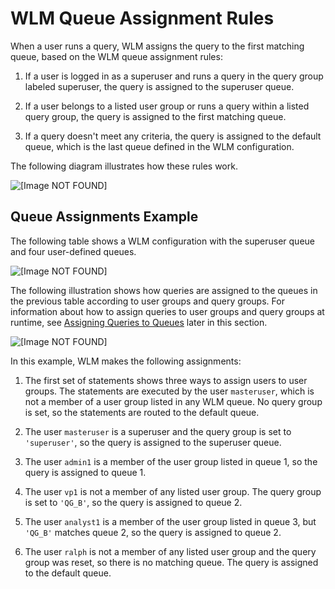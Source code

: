 # WLM Queue Assignment Rules<a name="cm-c-wlm-queue-assignment-rules"></a>

When a user runs a query, WLM assigns the query to the first matching queue, based on the WLM queue assignment rules:

1. If a user is logged in as a superuser and runs a query in the query group labeled superuser, the query is assigned to the superuser queue\.

1. If a user belongs to a listed user group or runs a query within a listed query group, the query is assigned to the first matching queue\.

1. If a query doesn't meet any criteria, the query is assigned to the default queue, which is the last queue defined in the WLM configuration\.

The following diagram illustrates how these rules work\.

![\[Image NOT FOUND\]](http://docs.aws.amazon.com/redshift/latest/dg/images/queue-assignment-rules-2.png)

## Queue Assignments Example<a name="cm-c-wlm-queue-assignment-rules-queue-assignments-example"></a>

The following table shows a WLM configuration with the superuser queue and four user\-defined queues\.

![\[Image NOT FOUND\]](http://docs.aws.amazon.com/redshift/latest/dg/images/workflow-queues.png)

The following illustration shows how queries are assigned to the queues in the previous table according to user groups and query groups\. For information about how to assign queries to user groups and query groups at runtime, see [Assigning Queries to Queues](cm-c-executing-queries.md) later in this section\.

![\[Image NOT FOUND\]](http://docs.aws.amazon.com/redshift/latest/dg/images/queues-assignment.png)

In this example, WLM makes the following assignments:

1. The first set of statements shows three ways to assign users to user groups\. The statements are executed by the user `masteruser`, which is not a member of a user group listed in any WLM queue\. No query group is set, so the statements are routed to the default queue\.

1. The user `masteruser` is a superuser and the query group is set to `'superuser'`, so the query is assigned to the superuser queue\.

1. The user `admin1` is a member of the user group listed in queue 1, so the query is assigned to queue 1\.

1. The user `vp1` is not a member of any listed user group\. The query group is set to `'QG_B'`, so the query is assigned to queue 2\. 

1. The user `analyst1` is a member of the user group listed in queue 3, but `'QG_B'` matches queue 2, so the query is assigned to queue 2\. 

1. The user `ralph` is not a member of any listed user group and the query group was reset, so there is no matching queue\. The query is assigned to the default queue\. 